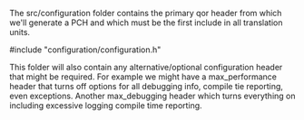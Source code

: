 The src/configuration folder contains the primary qor header from which we'll generate a PCH and which must be the first include in all translation units.

#include "configuration/configuration.h"

This folder will also contain any alternative/optional configuration header that might be required. For example we might have a max_performance header that turns off options for all debugging info, compile tie reporting, even exceptions. Another max_debugging header which turns everything on including excessive logging compile time reporting.

